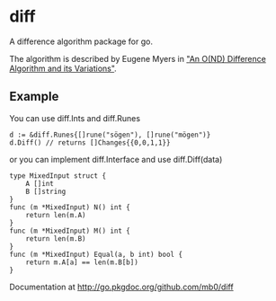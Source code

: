 diff
====

A difference algorithm package for go.

The algorithm is described by Eugene Myers in
["An O(ND) Difference Algorithm and its Variations"](http://www.xmailserver.org/diff2.pdf).

Example
-------
You can use diff.Ints and diff.Runes

    d := &diff.Runes{[]rune("sögen"), []rune("mögen")}
    d.Diff() // returns []Changes{{0,0,1,1}}

or you can implement diff.Interface and use diff.Diff(data)

    type MixedInput struct {
    	A []int
    	B []string
    }
    func (m *MixedInput) N() int {
    	return len(m.A)
    }
    func (m *MixedInput) M() int {
    	return len(m.B)
    }
    func (m *MixedInput) Equal(a, b int) bool {
    	return m.A[a] == len(m.B[b])
    }

Documentation at http://go.pkgdoc.org/github.com/mb0/diff
